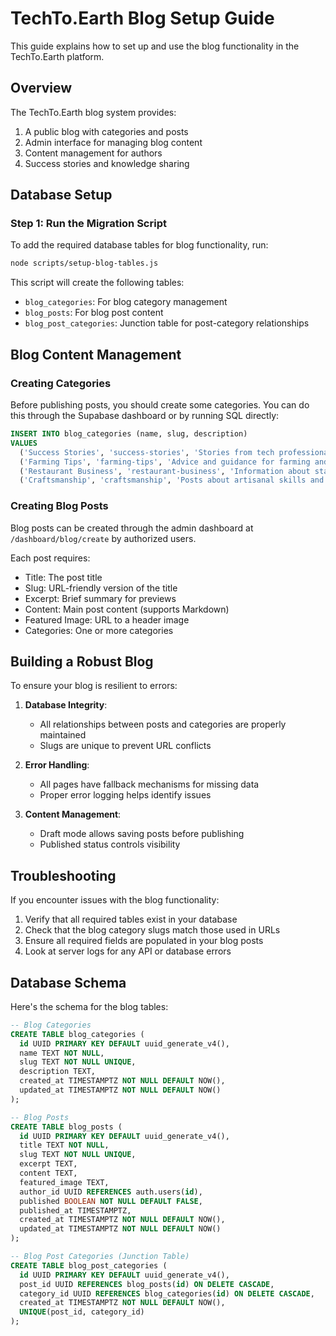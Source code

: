 # TechTo.Earth Blog Setup Guide

This guide explains how to set up and use the blog functionality in the TechTo.Earth platform.

## Overview

The TechTo.Earth blog system provides:

1. A public blog with categories and posts
2. Admin interface for managing blog content
3. Content management for authors
4. Success stories and knowledge sharing

## Database Setup

### Step 1: Run the Migration Script

To add the required database tables for blog functionality, run:

```bash
node scripts/setup-blog-tables.js
```

This script will create the following tables:
- `blog_categories`: For blog category management
- `blog_posts`: For blog post content
- `blog_post_categories`: Junction table for post-category relationships

## Blog Content Management

### Creating Categories

Before publishing posts, you should create some categories. You can do this through the Supabase dashboard or by running SQL directly:

```sql
INSERT INTO blog_categories (name, slug, description)
VALUES 
  ('Success Stories', 'success-stories', 'Stories from tech professionals who successfully transitioned to earth-based careers'),
  ('Farming Tips', 'farming-tips', 'Advice and guidance for farming and agriculture'),
  ('Restaurant Business', 'restaurant-business', 'Information about starting and running food service businesses'),
  ('Craftsmanship', 'craftsmanship', 'Posts about artisanal skills and trades');
```

### Creating Blog Posts

Blog posts can be created through the admin dashboard at `/dashboard/blog/create` by authorized users.

Each post requires:
- Title: The post title
- Slug: URL-friendly version of the title
- Excerpt: Brief summary for previews
- Content: Main post content (supports Markdown)
- Featured Image: URL to a header image
- Categories: One or more categories

## Building a Robust Blog

To ensure your blog is resilient to errors:

1. **Database Integrity**:
   - All relationships between posts and categories are properly maintained
   - Slugs are unique to prevent URL conflicts

2. **Error Handling**:
   - All pages have fallback mechanisms for missing data
   - Proper error logging helps identify issues

3. **Content Management**:
   - Draft mode allows saving posts before publishing
   - Published status controls visibility

## Troubleshooting

If you encounter issues with the blog functionality:

1. Verify that all required tables exist in your database
2. Check that the blog category slugs match those used in URLs
3. Ensure all required fields are populated in your blog posts
4. Look at server logs for any API or database errors

## Database Schema

Here's the schema for the blog tables:

```sql
-- Blog Categories
CREATE TABLE blog_categories (
  id UUID PRIMARY KEY DEFAULT uuid_generate_v4(),
  name TEXT NOT NULL,
  slug TEXT NOT NULL UNIQUE,
  description TEXT,
  created_at TIMESTAMPTZ NOT NULL DEFAULT NOW(),
  updated_at TIMESTAMPTZ NOT NULL DEFAULT NOW()
);

-- Blog Posts
CREATE TABLE blog_posts (
  id UUID PRIMARY KEY DEFAULT uuid_generate_v4(),
  title TEXT NOT NULL,
  slug TEXT NOT NULL UNIQUE,
  excerpt TEXT,
  content TEXT,
  featured_image TEXT,
  author_id UUID REFERENCES auth.users(id),
  published BOOLEAN NOT NULL DEFAULT FALSE,
  published_at TIMESTAMPTZ,
  created_at TIMESTAMPTZ NOT NULL DEFAULT NOW(),
  updated_at TIMESTAMPTZ NOT NULL DEFAULT NOW()
);

-- Blog Post Categories (Junction Table)
CREATE TABLE blog_post_categories (
  id UUID PRIMARY KEY DEFAULT uuid_generate_v4(),
  post_id UUID REFERENCES blog_posts(id) ON DELETE CASCADE,
  category_id UUID REFERENCES blog_categories(id) ON DELETE CASCADE,
  created_at TIMESTAMPTZ NOT NULL DEFAULT NOW(),
  UNIQUE(post_id, category_id)
);